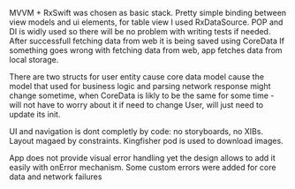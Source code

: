
MVVM + RxSwift was chosen as basic stack. Pretty simple binding between view models and ui elements, for table view I used RxDataSource. 
POP and DI is widly used so there will be no problem with writing tests if needed.
After successfull fetching data from web it is being saved using CoreData If something goes wrong with fetching data from web, app fetches data from local storage.

There are two structs for user entity cause core data model cause the model that used for business logic and parsing network response might change sometime, when CoreData is likly to be the same for some time - will not have to worry about it if need to change User, will just need to update its init. 

UI and navigation is dont completly by code: no storyboards, no XIBs. Layout magaed by constraints. Kingfisher pod is used to download images. 

 App does not provide visual error handling yet the design allows to add it easily with onError mechanism. Some custom errors were added for core data and network failures
